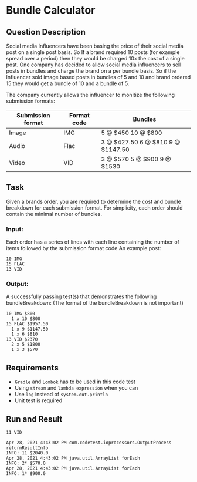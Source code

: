# Bundle Calculator

## Question Description

Social media Influencers have been basing the price of their social media post on a single post
basis. So If a brand required 10 posts (for example spread over a period) then they would be charged
10x the cost of a single post. One company has decided to allow social media influencers to sell
posts in bundles and charge the brand on a per bundle basis. So if the Influencer sold image based
posts in bundles of 5 and 10 and brand ordered 15 they would get a bundle of 10 and a bundle of 5.

The company currently allows the influencer to monitize the following submission formats:

Submission format | Format code | Bundles
----------------- | ----------- | -------
Image | IMG | 5 @ $450 10 @ $800
Audio | Flac | 3 @ $427.50 6 @ $810 9 @ $1147.50
Video | VID | 3 @ $570 5 @ $900 9 @ $1530

## Task

Given a brands order, you are required to determine the cost and bundle breakdown for each
submission format. For simplicity, each order should contain the minimal number of bundles.

### Input:

Each order has a series of lines with each line containing the number of items followed by the
submission format code An example post:

```
10 IMG
15 FLAC
13 VID
```

### Output:

A successfully passing test(s) that demonstrates the following bundleBreakdown: (The format of the bundleBreakdown is
not important)

```
10 IMG $800
  1 x 10 $800
15 FLAC $1957.50
  1 x 9 $1147.50
  1 x 6 $810
13 VID $2370
  2 x 5 $1800
  1 x 3 $570
```

## Requirements

* `Gradle` and `Lombok` has to be used in this code test
* Using `stream` and `lambda expression` when you can
* Use `log` instead of `system.out.println`
* Unit test is required

## Run and Result

```
11 VID

Apr 28, 2021 4:43:02 PM com.codetest.ioprocessors.OutputProcess returnResultInfo
INFO: 11 $2040.0
Apr 28, 2021 4:43:02 PM java.util.ArrayList forEach
INFO: 2* $570.0
Apr 28, 2021 4:43:02 PM java.util.ArrayList forEach
INFO: 1* $900.0
```




